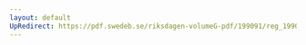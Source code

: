 ```yaml
---
layout: default
UpRedirect: https://pdf.swedeb.se/riksdagen-volumeG-pdf/199091/reg_199091_LU/reg_199091_LU_0017.pdf
---
```

